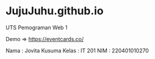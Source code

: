 # JujuJuhu.github.io
UTS Pemograman Web 1

Demo => https://eventcards.co/

Nama : Jovita Kusuma
Kelas : IT 201
NIM : 220401010270
